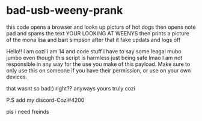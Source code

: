 # bad-usb-weeny-prank
this code opens a browser and looks up picturs of hot dogs then opens note pad and spams the text YOUR LOOKING AT WEENYS then prints a picture of the mona lisa and bart simpson after that it fake updats and logs off

Hello!! i am cozi i am 14 and code stuff 
i have to say some leagal mubo jumbo even though this script is harmless just being safe lmao 
I am not responsible in any way for the use you make of this payload. Make sure to only use this on someone if you have their permission, or use on your own devices.

that wasnt so bad:) right??
anyways yours truly cozi

P.S
add my discord-Cozi#4200

pls i need freinds
